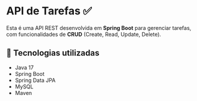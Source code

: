 # API de Tarefas ✅

Esta é uma API REST desenvolvida em **Spring Boot** para gerenciar tarefas, com funcionalidades de **CRUD** (Create, Read, Update, Delete).

## 🚀 Tecnologias utilizadas
- Java 17
- Spring Boot
- Spring Data JPA
- MySQL
- Maven
